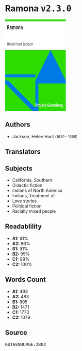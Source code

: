 # Ramona <kbd>v2.3.0</kbd>

![](./cover.medium.jpg "")

## Authors


 - Jackson, Helen Hunt <small>(1830 - 1885)</small>

## Translators



## Subjects


 - California, Southern
 - Didactic fiction
 - Indians of North America
 - Indians, Treatment of
 - Love stories
 - Political fiction
 - Racially mixed people

## Readablility


 - **A1:** 81%
 - **A2:** 86%
 - **B1:** 91%
 - **B2:** 95%
 - **C1:** 98%
 - **C2:** 100%

## Words Count


 - **A1:** 493
 - **A2:** 483
 - **B1:** 895
 - **B2:** 1471
 - **C1:** 1773
 - **C2:** 1079

## Source


<kbd>GUTHENBURGE:2802</kbd>
